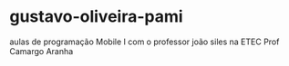 # gustavo-oliveira-pami
aulas de programação Mobile I com o professor joão siles na ETEC Prof Camargo Aranha

